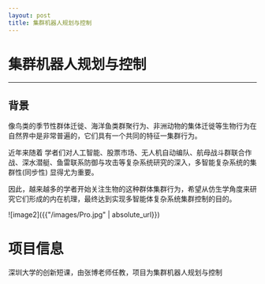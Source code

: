 ```yaml
---
layout: post
title: 集群机器人规划与控制
---
```


# 集群机器人规划与控制

---
## 背景
像鸟类的季节性群体迁徙、海洋鱼类群聚行为、非洲动物的集体迁徙等生物行为在自然界中是非常普遍的，它们具有一个共同的特征一集群行为。

近年来随着 学者们对人工智能、股票市场、无人机自动编队、航母战斗群联合作战、深水潜艇、鱼雷联系防御与攻击等复杂系统研究的深入，多智能复杂系统的集群性(同步性) 显得尤为重要。

因此，越来越多的学者开始关注生物的这种群体集群行为，希望从仿生学角度来研究它们形成的内在机理，最终达到实现多智能体复杂系统集群控制的目的。

![image2]({{"/images/Pro.jpg" | absolute_url}})



# 项目信息
深圳大学的创新短课，由张博老师任教，项目为集群机器人规划与控制